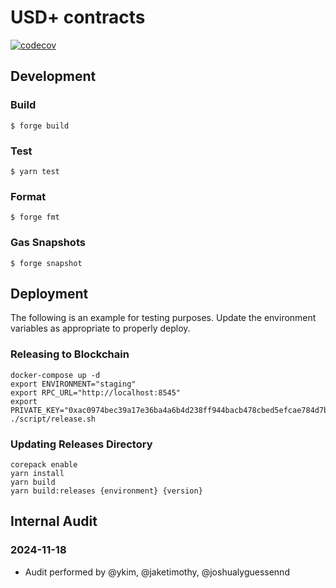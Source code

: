 USD+ contracts
================

[![codecov](https://codecov.io/gh/dinaricrypto/usdplus-contracts/graph/badge.svg?token=qlNTf7dlc2)](https://codecov.io/gh/dinaricrypto/usdplus-contracts)

## Development

### Build

```shell
$ forge build
```

### Test

```shell
$ yarn test
```

### Format

```shell
$ forge fmt
```

### Gas Snapshots

```shell
$ forge snapshot
```

## Deployment

The following is an example for testing purposes. Update the environment variables as appropriate to properly deploy.

### Releasing to Blockchain

```shell
docker-compose up -d
export ENVIRONMENT="staging"
export RPC_URL="http://localhost:8545"
export PRIVATE_KEY="0xac0974bec39a17e36ba4a6b4d238ff944bacb478cbed5efcae784d7bf4f2ff80"
./script/release.sh
```

### Updating Releases Directory
```shell
corepack enable
yarn install
yarn build
yarn build:releases {environment} {version}
```

## Internal Audit

### 2024-11-18

- Audit performed by @ykim, @jaketimothy, @joshualyguessennd
